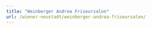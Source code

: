 ```yaml
---
title: "Weinberger Andrea Friseursalon"
url: /wiener-neustadt/weinberger-andrea-friseursalon/
---
```

